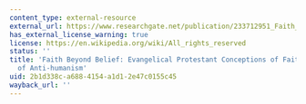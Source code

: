 ```yaml
---
content_type: external-resource
external_url: https://www.researchgate.net/publication/233712951_Faith_beyond_Belief_Evangelical_Protestant_Conceptions_of_Faith_and_the_Resonance_of_Anti-Humanism
has_external_license_warning: true
license: https://en.wikipedia.org/wiki/All_rights_reserved
status: ''
title: 'Faith Beyond Belief: Evangelical Protestant Conceptions of Faith and the Resonance
  of Anti-humanism'
uid: 2b1d338c-a688-4154-a1d1-2e47c0155c45
wayback_url: ''
---
```

